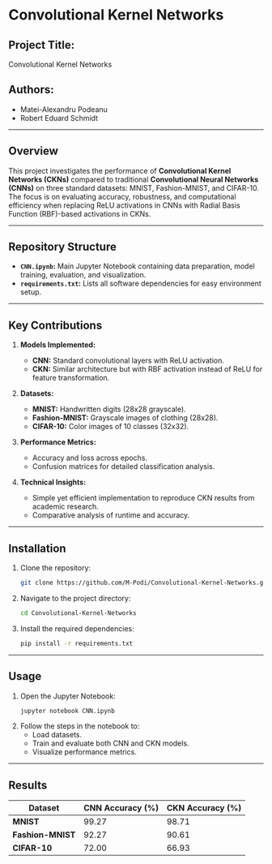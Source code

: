 # Convolutional Kernel Networks

## **Project Title:**
Convolutional Kernel Networks

## **Authors:**
- Matei-Alexandru Podeanu
- Robert Eduard Schmidt

---

## **Overview**

This project investigates the performance of **Convolutional Kernel Networks (CKNs)** compared to traditional **Convolutional Neural Networks (CNNs)** on three standard datasets: MNIST, Fashion-MNIST, and CIFAR-10. The focus is on evaluating accuracy, robustness, and computational efficiency when replacing ReLU activations in CNNs with Radial Basis Function (RBF)-based activations in CKNs.

---

## **Repository Structure**

- **`CNN.ipynb`:** Main Jupyter Notebook containing data preparation, model training, evaluation, and visualization.  
- **`requirements.txt`:** Lists all software dependencies for easy environment setup.

---

## **Key Contributions**

1. **Models Implemented:**  
   - **CNN:** Standard convolutional layers with ReLU activation.  
   - **CKN:** Similar architecture but with RBF activation instead of ReLU for feature transformation.

2. **Datasets:**  
   - **MNIST:** Handwritten digits (28x28 grayscale).  
   - **Fashion-MNIST:** Grayscale images of clothing (28x28).  
   - **CIFAR-10:** Color images of 10 classes (32x32).

3. **Performance Metrics:**  
   - Accuracy and loss across epochs.  
   - Confusion matrices for detailed classification analysis.  

4. **Technical Insights:**  
   - Simple yet efficient implementation to reproduce CKN results from academic research.  
   - Comparative analysis of runtime and accuracy.

---

## **Installation**

1. Clone the repository:
   ```bash
   git clone https://github.com/M-Podi/Convolutional-Kernel-Networks.git
   ```
2. Navigate to the project directory:
   ```bash
   cd Convolutional-Kernel-Networks
   ```
3. Install the required dependencies:
   ```bash
   pip install -r requirements.txt
   ```

---

## **Usage**

1. Open the Jupyter Notebook:
   ```bash
   jupyter notebook CNN.ipynb
   ```
2. Follow the steps in the notebook to:
   - Load datasets.
   - Train and evaluate both CNN and CKN models.
   - Visualize performance metrics.

---

## **Results**

| Dataset       | CNN Accuracy (%) | CKN Accuracy (%) |
|---------------|------------------|------------------|
| **MNIST**     | 99.27           | 98.71           |
| **Fashion-MNIST** | 92.27           | 90.61           |
| **CIFAR-10**  | 72.00           | 66.93           |